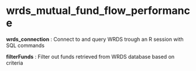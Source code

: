 # wrds_mutual_fund_flow_performance
__wrds_connection__ : Connect to and query WRDS trough an R session with SQL commands 

__filterFunds__ : Filter out funds retrieved from WRDS database based on criteria

